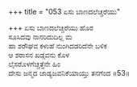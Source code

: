 +++
title = "053 ಏಸು ಬಾಣದಲೆಚ್ಚರೆಯು"

+++
ಏಸು ಬಾಣದಲೆಚ್ಚರೆಯು ಹೊರ  
ಸೂಸಿದವು ನಾನರಿದುದಿಲ್ಲ ಮ  
ಹಾ ಶರೌಘವ ಕಳುಹೆ ನುಂಗಿದಡರಿದೆನೇ ಬಳಿಕ   
ಆ ಶರಾಸನ ಖಡ್ಗವನು ಕೊಳ  
ಲೈಸರೊಳಗೆಚ್ಚತ್ತೆನೇ ಹಿಂ  
ದೇಸು ಜನ್ಮದ ಜಾಡ್ಯಜವನಿಕೆಯಾಯ್ತು ತನಗೆಂದ     ॥53॥
